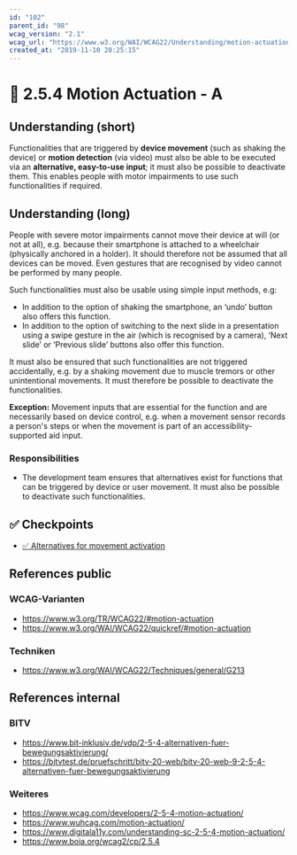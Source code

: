 ```yaml
---
id: "102"
parent_id: "98"
wcag_version: "2.1"
wcag_url: "https://www.w3.org/WAI/WCAG22/Understanding/motion-actuation.html"
created_at: "2019-11-10 20:25:15"
---
```


# 📜 2.5.4 Motion Actuation - A

## Understanding (short)

Functionalities that are triggered by **device movement** (such as shaking the device) or **motion detection** (via video) must also be able to be executed via an **alternative, easy-to-use input**; it must also be possible to deactivate them. This enables people with motor impairments to use such functionalities if required.

## Understanding (long)

People with severe motor impairments cannot move their device at will (or not at all), e.g. because their smartphone is attached to a wheelchair (physically anchored in a holder). It should therefore not be assumed that all devices can be moved. Even gestures that are recognised by video cannot be performed by many people.

Such functionalities must also be usable using simple input methods, e.g:

- In addition to the option of shaking the smartphone, an ‘undo’ button also offers this function.
- In addition to the option of switching to the next slide in a presentation using a swipe gesture in the air (which is recognised by a camera), ‘Next slide’ or ‘Previous slide’ buttons also offer this function.

It must also be ensured that such functionalities are not triggered accidentally, e.g. by a shaking movement due to muscle tremors or other unintentional movements. It must therefore be possible to deactivate the functionalities.

**Exception:** Movement inputs that are essential for the function and are necessarily based on device control, e.g. when a movement sensor records a person's steps or when the movement is part of an accessibility-supported aid input.

### Responsibilities

- The development team ensures that alternatives exist for functions that can be triggered by device or user movement. It must also be possible to deactivate such functionalities.

## ✅ Checkpoints

- [✅ Alternatives for movement activation](alternatives-for-movement-activation)

## References public

### WCAG-Varianten
- <https://www.w3.org/TR/WCAG22/#motion-actuation>
- <https://www.w3.org/WAI/WCAG22/quickref/#motion-actuation>

### Techniken
- <https://www.w3.org/WAI/WCAG22/Techniques/general/G213>

## References internal

### BITV
- <https://www.bit-inklusiv.de/vdp/2-5-4-alternativen-fuer-bewegungsaktivierung/>
- <https://bitvtest.de/pruefschritt/bitv-20-web/bitv-20-web-9-2-5-4-alternativen-fuer-bewegungsaktivierung>

### Weiteres
- <https://www.wcag.com/developers/2-5-4-motion-actuation/>
- <https://www.wuhcag.com/motion-actuation/>
- <https://www.digitala11y.com/understanding-sc-2-5-4-motion-actuation/>
- <https://www.boia.org/wcag2/cp/2.5.4>
